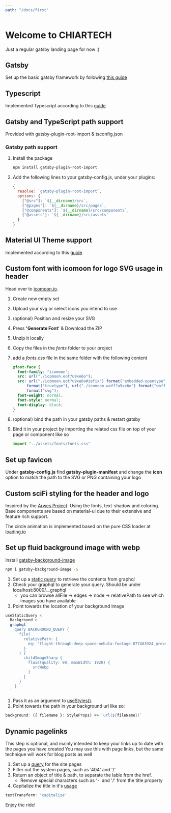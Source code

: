 ```yaml
---
path: "/docs/first"
---
```


# Welcome to CHIARTECH

Just a regular gatsby landing page for now :)

## Gatsby

Set up the basic gatsby framework by following [this guide](https://www.gatsbyjs.org/docs/quick-start/)

## Typescript

Implemented Typescript according to this [guide](https://medium.com/@whoisryosuke/adding-typescript-to-gatsby-c4a8cdcb0e7e)

## Gatsby and TypeScript path support

Provided with gatsby-plugin-root-import & tsconfig.json

### Gatsby path support

1. Install the package

   ```bash
   npm install gatsby-plugin-root-import
   ```

1. Add the following lines to your gatsby-config.js, under your plugins:

   ```javascript
   {
     resolve: `gatsby-plugin-root-import`,
     options: {
       ["@src"]: `${__dirname}/src`,
       ["@pages"]: `${__dirname}/src/pages`,
       ["@components"]: `${__dirname}/src/components`,
       ["@assets"]: `${__dirname}/src/assets`
     }
   }
   ```

## Material UI Theme support

Implemented according to this [guide](https://www.gatsbyjs.org/packages/gatsby-theme-material-ui/?=material)

## Custom font with icomoon for logo SVG usage in header

Head over to [icomoon.io](https://icomoon.io/app/#/select).

1. Create new empty set
1. Upload your svg or select icons you intend to use
1. (optional) Position and resize your SVG
1. Press **'Generate Font'** & Download the ZIP
1. Unzip it locally
1. Copy the files in the _fonts_ folder to your project
1. add a _fonts.css_ file in the same folder with the following content

   ```css
   @font-face {
     font-family: "icomoon";
     src: url("./icomoon.eot?u9xe6o");
     src: url("./icomoon.eot?u9xe6o#iefix") format("embedded-opentype"), url("./icomoon.ttf?u9xe6o")
         format("truetype"), url("./icomoon.woff?u9xe6o") format("woff"), url("./icomoon.svg?u9xe6o#icomoon")
         format("svg");
     font-weight: normal;
     font-style: normal;
     font-display: block;
   }
   ```

1. (optional) bind the path in your gatsby paths & restart gatsby
1. Bind it in your project by importing the related css file on top of your page or component like so

   ```javascript
   import "../assets/fonts/fonts.css"
   ```

## Set up favicon

Under **gatsby-config.js** find **gatsby-plugin-manifest** and change the **icon** option to match the path to the SVG or PNG containing your logo

## Custom sciFi styling for the header and logo

Inspired by the [Arwes Project](https://arwes.dev/docs). Using the fonts, text-shadow and coloring.
Base components are based on material-ui due to their extensive and feature rich support.

The circle animation is implemented based on the pure CSS loader at [loading.io](https://loading.io/css/)

## Set up fluid background image with webp

Install [gatsby-background-image](https://www.gatsbyjs.org/packages/gatsby-background-image/)

```bash
npm i gatsby-background-image -S
```

1. Set up a [static query](https://www.gatsbyjs.org/docs/use-static-query/) to retrieve the contents from graphql
1. Check your graphql to generate your query. Should be under localhost:8000/\_\_graphql
   - you can browse allFile -> edges -> node -> relativePath to see which images you have available
1. Point towards the location of your background image

```javascript
useStaticQuery <
  Background >
  graphql`
    query BACKGROUND_QUERY {
      file(
        relativePath: {
          eq: "flight-through-deep-space-nebula-footage-077483924_prevstill.webp"
        }
      ) {
        childImageSharp {
          fluid(quality: 90, maxWidth: 1920) {
            srcWebp
          }
        }
      }
    }
  `
```

1. Pass it as an argument to [useStyles()](https://material-ui.com/styles/basics/#adapting-based-on-props).
1. Point towards the path in your background url like so:

```javascript
background: ({ fileName }: StyleProps) => `url(${fileName})`
```

## Dynamic pagelinks

This step is optional, and mainly intended to keep your links up to date with the pages you have created
You may use this with page links, but the same technique will work for blog posts as well

1. Set up a [query](src/utils/hooks/static-queries/usePageLinks.ts) for the site pages
1. Filter out the system pages, such as '404' and '/'
1. Return an object of title & path, to separate the lable from the href.
   - Remove special characters such as '-' and '/' from the title property
1. Capitalize the title in it's [usage](src/components/header.styles.ts)

```javascript
textTransform: 'capitalize'
```

Enjoy the ride!
